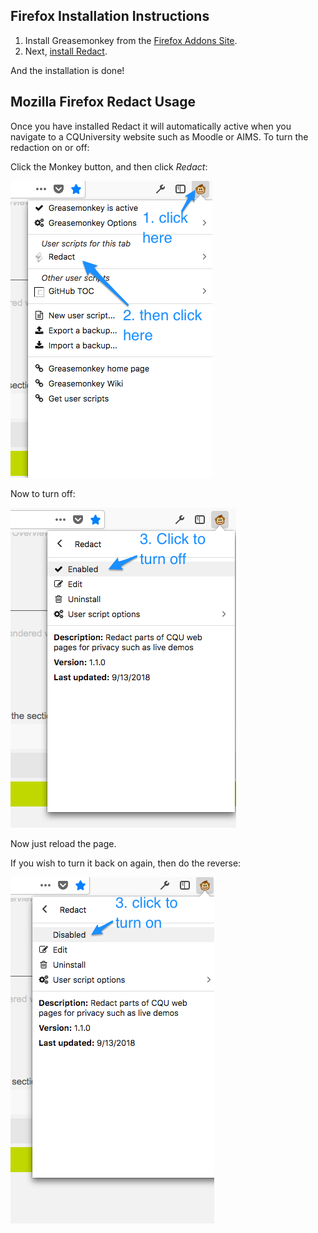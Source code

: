 ## Firefox Installation Instructions

1. Install Greasemonkey from the  [Firefox Addons Site](https://addons.mozilla.org/en-US/firefox/addon/greasemonkey/ "Greasemonkey").  
2. Next, [install Redact](https://raw.githubusercontent.com/damoclark/Redact/cqu/Redact.user.js).

And the installation is done!

## Mozilla Firefox Redact Usage

Once you have installed Redact it will automatically active when you navigate to a CQUniversity website such as Moodle or AIMS.  To turn the redaction on or off:

Click the Monkey button, and then click _Redact_: 

![](Redact_Firefox.png)

Now to turn off:

![](Redact_Firefox_2.png)

Now just reload the page.

If you wish to turn it back on again, then do the reverse:

![](Redact_Firefox_3.png)

